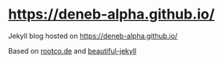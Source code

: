 # https://deneb-alpha.github.io/
Jekyll blog hosted on https://deneb-alpha.github.io/

Based on [rootco.de](https://github.com/sysrich/rootco.de-web) and [beautiful-jekyll](https://github.com/daattali/beautiful-jekyll)
